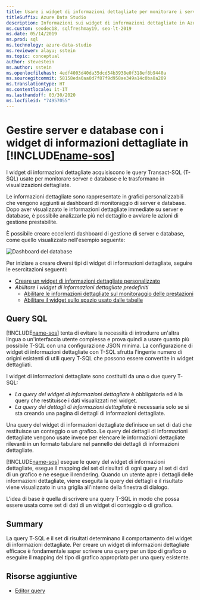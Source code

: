 ```yaml
---
title: Usare i widget di informazioni dettagliate per monitorare i server e i database
titleSuffix: Azure Data Studio
description: Informazioni sui widget di informazioni dettagliate in Azure Data Studio
ms.custom: seodec18, sqlfreshmay19, seo-lt-2019
ms.date: 05/14/2019
ms.prod: sql
ms.technology: azure-data-studio
ms.reviewer: alayu; sstein
ms.topic: conceptual
author: stevestein
ms.author: sstein
ms.openlocfilehash: 4edf4003d40da35dcd54b3938e0f318ef8b9440a
ms.sourcegitcommit: 58158eda0aa0d7f87f9d958ae349a14c0ba8a209
ms.translationtype: HT
ms.contentlocale: it-IT
ms.lasthandoff: 03/30/2020
ms.locfileid: "74957055"
---
```

# <a name="manage-servers-and-databases-with-insight-widgets-in-name-sos"></a>Gestire server e database con i widget di informazioni dettagliate in [!INCLUDE[name-sos](../includes/name-sos-short.md)]

I widget di informazioni dettagliate acquisiscono le query Transact-SQL (T-SQL) usate per monitorare server e database e le trasformano in visualizzazioni dettagliate.

Le informazioni dettagliate sono rappresentate in grafici personalizzabili che vengono aggiunti ai dashboard di monitoraggio di server e database. Dopo aver visualizzato le informazioni dettagliate immediate su server e database, è possibile analizzarle più nel dettaglio e avviare le azioni di gestione prestabilite.

È possibile creare eccellenti dashboard di gestione di server e database, come quello visualizzato nell'esempio seguente:

![Dashboard del database](media/insight-widgets/database-dashboard.png)

Per iniziare a creare diversi tipi di widget di informazioni dettagliate, seguire le esercitazioni seguenti:

- [Creare un widget di informazioni dettagliate personalizzato](tutorial-build-custom-insight-sql-server.md)
- *Abilitare i widget di informazioni dettagliate predefiniti*
  - [Abilitare le informazioni dettagliate sul monitoraggio delle prestazioni](tutorial-qds-sql-server.md)
  - [Abilitare il widget sullo spazio usato dalle tabelle](tutorial-table-space-sql-server.md)

## <a name="sql-queries"></a>Query SQL

[!INCLUDE[name-sos](../includes/name-sos-short.md)] tenta di evitare la necessità di introdurre un'altra lingua o un'interfaccia utente complessa e prova quindi a usare quanto più possibile T-SQL con una configurazione JSON minima. La configurazione di widget di informazioni dettagliate con T-SQL sfrutta l'ingente numero di origini esistenti di utili query T-SQL che possono essere convertite in widget dettagliati.

I widget di informazioni dettagliate sono costituiti da una o due query T-SQL:
* *La query del widget di informazioni dettagliate* è obbligatoria ed è la query che restituisce i dati visualizzati nel widget.
* *La query dei dettagli di informazioni dettagliate* è necessaria solo se si sta creando una pagina di dettagli di informazioni dettagliate.

Una query del widget di informazioni dettagliate definisce un set di dati che restituisce un conteggio o un grafico. Le query dei dettagli di informazioni dettagliate vengono usate invece per elencare le informazioni dettagliate rilevanti in un formato tabulare nel pannello dei dettagli di informazioni dettagliate. 

[!INCLUDE[name-sos](../includes/name-sos-short.md)] esegue le query del widget di informazioni dettagliate, esegue il mapping del set di risultati di ogni query al set di dati di un grafico e ne esegue il rendering. Quando un utente apre i dettagli delle informazioni dettagliate, viene eseguita la query dei dettagli e il risultato viene visualizzato in una griglia all'interno della finestra di dialogo.

L'idea di base è quella di scrivere una query T-SQL in modo che possa essere usata come set di dati di un widget di conteggio o di grafico. 

## <a name="summary"></a>Summary

La query T-SQL e il set di risultati determinano il comportamento del widget di informazioni dettagliate. Per creare un widget di informazioni dettagliate efficace è fondamentale saper scrivere una query per un tipo di grafico o eseguire il mapping del tipo di grafico appropriato per una query esistente.



## <a name="additional-resources"></a>Risorse aggiuntive
- [Editor query](tutorial-sql-editor.md)

